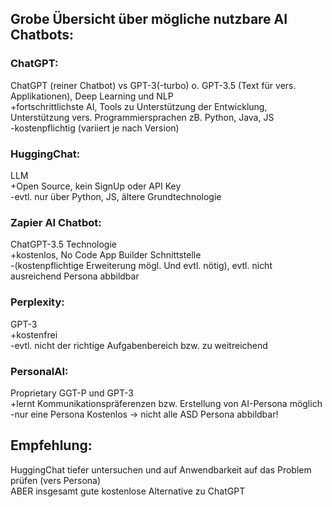 ## Grobe Übersicht über mögliche nutzbare AI Chatbots:

### ChatGPT: 
ChatGPT (reiner Chatbot) vs GPT-3(-turbo) o. GPT-3.5 (Text für vers. Applikationen), Deep Learning und NLP\
+fortschrittlichste AI, Tools zu Unterstützung der Entwicklung, Unterstützung vers. Programmiersprachen zB. Python, Java, JS\
-kostenpflichtig (variiert je nach Version)

### HuggingChat:
LLM\
+Open Source, kein SignUp oder API Key\
-evtl. nur über Python, JS, ältere Grundtechnologie

### Zapier AI Chatbot:
ChatGPT-3.5 Technologie\
+kostenlos, No Code App Builder Schnittstelle\
-(kostenpflichtige Erweiterung mögl. Und evtl. nötig), evtl. nicht ausreichend Persona abbildbar

### Perplexity:
GPT-3\
+kostenfrei\
-evtl. nicht der richtige Aufgabenbereich bzw. zu weitreichend

### PersonalAI:
Proprietary GGT-P und GPT-3\
+lernt Kommunikationspräferenzen bzw. Erstellung von AI-Persona möglich\
-nur eine Persona Kostenlos -> nicht alle ASD Persona abbildbar!

## Empfehlung:
HuggingChat tiefer untersuchen und auf Anwendbarkeit auf das Problem prüfen (vers Persona) \
ABER insgesamt gute kostenlose Alternative zu ChatGPT 
